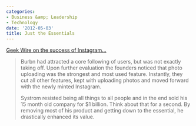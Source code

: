 ```yaml
---
categories:
- Business &amp; Leadership
- Technology
date: '2012-05-03'
title: Just the Essentials
---
```


<a href="http://www.geekwire.com/2012/instagrams-billion-dollar-idea-wasnt-photos/">Geek Wire on the success of Instagram...</a>

<blockquote>Burbn had attract­ed a core fol­low­ing of users, but was not exact­ly tak­ing off. Upon fur­ther eval­u­a­tion the founders noticed that photo upload­ing was the strongest and most used fea­ture. Instant­ly, they cut all other fea­tures, kept with upload­ing pho­tos and moved for­ward with the newly mint­ed Insta­gram.

Sys­trom resist­ed being all things to all peo­ple and in the end sold his 15 month old com­pa­ny for $1 bil­lion.  Think about that  for a sec­ond.  By remov­ing most of his prod­uct and get­ting down to the essen­tial, he dras­ti­cal­ly enhanced its value.</blockquote>